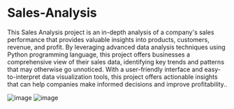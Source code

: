 # Sales-Analysis
This Sales Analysis project is an in-depth analysis of a company's sales performance that provides valuable insights into products, customers, revenue, and profit. By leveraging advanced data analysis techniques using Python programming language, this project offers businesses a comprehensive view of their sales data, identifying key trends and patterns that may otherwise go unnoticed. With a user-friendly interface and easy-to-interpret data visualization tools, this project offers actionable insights that can help companies make informed decisions and improve profitability..

![image](https://user-images.githubusercontent.com/116015175/232772480-501c6d06-b984-4ba6-86a3-1b2f5638858b.png)
![image](https://user-images.githubusercontent.com/116015175/232777362-3fb532e0-1b75-476b-9c5d-7bd5feeee854.png)
